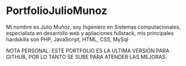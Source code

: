 # PortfolioJulioMunoz
Mi nombre es Julio Muñoz, soy Ingeniero en Sistemas computacionales, especialista en desarrollo web y apliaciones fullstack, mis principales hardskills son PHP, JavaScript, HTML, CSS, MySql

NOTA PERSONAL: ESTE PORTFOLIO ES LA ULTIMA VERSIÓN PARA GITHUB, POR LO TANTO SE SUBE PARA ATENDER LAS MEJORAS.
